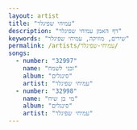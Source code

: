 ```yaml
---
layout: artist
title: "עמיחי שפיגלר"
description: "דף האמן עמיחי שפיגלר"
keywords: "שירים, מוזיקה, עמיחי שפיגלר"
permalink: /artists/עמיחי-שפיגלר/
songs:
  - number: "32997"
    name: "זכני לשמח"
    album: "סינגלים"
    artist: "עמיחי שפיגלר"
  - number: "32998"
    name: "מי בן שיח"
    album: "סינגלים"
    artist: "עמיחי שפיגלר"
---
```

